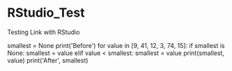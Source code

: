 # RStudio_Test
Testing Link with RStudio

smallest = None
print('Before')
for value in [9, 41, 12, 3, 74, 15]:
  if smallest is None:
    smallest = value
  elif value < smallest:
    smallest = value
  print(smallest, value)
print('After', smallest)
